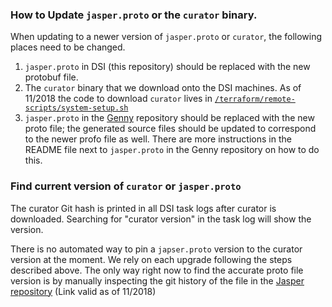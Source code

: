 ### How to Update `jasper.proto` or the `curator` binary.

When updating to a newer version of `jasper.proto` or `curator`, the
following places need to be changed.
1. `jasper.proto` in DSI (this repository) should be replaced with the new protobuf file.
2. The `curator` binary that we download onto the DSI machines. As of 11/2018 the
   code to download `curator` lives in [`/terraform/remote-scripts/system-setup.sh`](https://github.com/10gen/dsi/blob/master/terraform/remote-scripts/system-setup.sh)
3. `jasper.proto` in the [Genny](https://github.com/mongodb/genny) repository should be replaced with
   the new proto file; the generated source files should be updated to correspond to the newer
   profo file as well. There are more instructions in the README file next to `jasper.proto` in
   the Genny repository on how to do this.

### Find current version of `curator` or `jasper.proto`
The curator Git hash is printed in all DSI task logs after curator is downloaded.
Searching for "curator version" in the task log will show the version.

There is no automated way to pin a `japser.proto` version to the curator version at the moment.
We rely on each upgrade following the steps described above. The only way right now to find the
accurate proto file version is by manually inspecting the git history of the file in the
[Jasper repository](https://github.com/mongodb/jasper/blob/master/jasper.proto)
(Link valid as of 11/2018)
